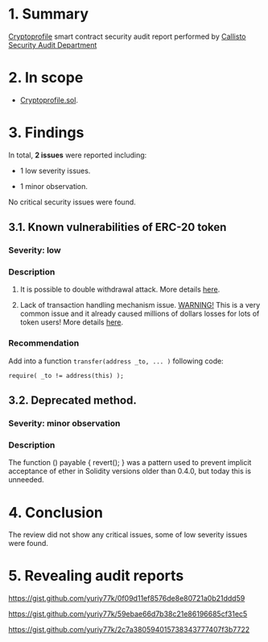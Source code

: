 # 1. Summary

[Cryptoprofile](https://etherscan.io/address/0x06a6fc23e6ec8a2b2aeeefd70d772dc3d6b45010#code) smart contract security audit report performed by [Callisto Security Audit Department](https://github.com/EthereumCommonwealth/Auditing)

# 2. In scope

- [Cryptoprofile.sol](https://gist.github.com/yuriy77k/82bb1d7446d3255db8d22b4ca4715d48).

# 3. Findings

In total, **2 issues** were reported including:

- 1 low severity issues.

- 1 minor observation.

No critical security issues were found.

## 3.1. Known vulnerabilities of ERC-20 token

### Severity: low

### Description

1. It is possible to double withdrawal attack. More details [here](https://docs.google.com/document/d/1YLPtQxZu1UAvO9cZ1O2RPXBbT0mooh4DYKjA_jp-RLM/edit).

2. Lack of transaction handling mechanism issue. [WARNING!](https://gist.github.com/Dexaran/ddb3e89fe64bf2e06ed15fbd5679bd20)  This is a very common issue and it already caused millions of dollars losses for lots of token users! More details [here](https://docs.google.com/document/d/1Feh5sP6oQL1-1NHi-X1dbgT3ch2WdhbXRevDN681Jv4/edit).

### Recommendation

Add into a function `transfer(address _to, ... )` following code:

```solidity
require( _to != address(this) );

```
## 3.2. Deprecated method.

### Severity: minor observation

### Description

The function () payable { revert(); } was a pattern used to prevent implicit acceptance of ether in Solidity versions older than 0.4.0, but today this is unneeded. 

# 4. Conclusion

The review did not show any critical issues, some of low severity issues were found.

# 5. Revealing audit reports

https://gist.github.com/yuriy77k/0f09d11ef8576de8e80721a0b21ddd59

https://gist.github.com/yuriy77k/59ebae66d7b38c21e86196685cf31ec5

https://gist.github.com/yuriy77k/2c7a380594015738343777407f3b7722
